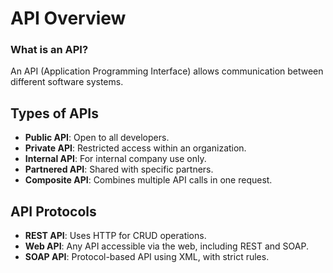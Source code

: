 # API Overview


### What is an API?


An API (Application Programming Interface) allows communication between different software systems.

## Types of APIs

- **Public API**: Open to all developers.
- **Private API**: Restricted access within an organization.
- **Internal API**: For internal company use only.
- **Partnered API**: Shared with specific partners.
- **Composite API**: Combines multiple API calls in one request.

## API Protocols

- **REST API**: Uses HTTP for CRUD operations.
- **Web API**: Any API accessible via the web, including REST and SOAP.
- **SOAP API**: Protocol-based API using XML, with strict rules.
